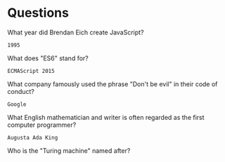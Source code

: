 # Questions

What year did Brendan Eich create JavaScript?

```
1995
```

What does "ES6" stand for?

```
ECMAScript 2015
```

What company famously used the phrase "Don't be evil" in their code of conduct?

```
Google
```

What English mathematician and writer is often regarded as the first computer programmer?

```
Augusta Ada King
```

Who is the "Turing machine" named after?

```

```
